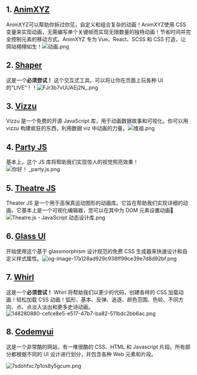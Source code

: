 ## 1. [AnimXYZ](https://link.juejin.cn?target=https%3A%2F%2Fanimxyz.com%2F)

AnimXYZ可以帮助你拆过你见，自定义和组合复杂的动画！AnimXYZ使用 CSS 变量来实现动画，无需编写单个关键帧而实现无限数量的独特动画！节省时间并完全控制元素的移动方式。AnimXYZ 专为 Vue、React、SCSS 和 CSS 打造，让网站栩栩如生！![动画.png](https://p3-juejin.byteimg.com/tos-cn-i-k3u1fbpfcp/71a4afdbd7e6494fa9b7ecd32600e32b~tplv-k3u1fbpfcp-zoom-in-crop-mark:3024:0:0:0.awebp)

## 2. [Shaper](https://link.juejin.cn?target=https%3A%2F%2Fhihayk.github.io%2Fshaper%2F)

这是一个**必须尝试！**  这个交互式工具。可以将让你在页面上玩各种 UI 的“LIVE”！！![FJr3b7vUUAEj2N_.png](https://p3-juejin.byteimg.com/tos-cn-i-k3u1fbpfcp/445168ff830d4a5294080be50c56ae62~tplv-k3u1fbpfcp-zoom-in-crop-mark:3024:0:0:0.awebp)

## 3. [Vizzu](https://link.juejin.cn?target=https%3A%2F%2Fvizzuhq.com%2F)

Vizzu 是一个免费的开源 JavaScript 库，用于动画数据故事和可视化。你可以用 vizzu 构建疯狂的东西，利用数据 viz 中动画的力量。![维祖.png](https://p3-juejin.byteimg.com/tos-cn-i-k3u1fbpfcp/ca1cea3c118f4c1eb4ac25145f2c1b25~tplv-k3u1fbpfcp-zoom-in-crop-mark:3024:0:0:0.awebp)

## 4. [Party JS](https://link.juejin.cn?target=https%3A%2F%2Fparty.js.org%2F)

基本上，这个 JS 库将帮助我们实现惊人的视觉照亮效果！![你好！ _party.js.png](https://p3-juejin.byteimg.com/tos-cn-i-k3u1fbpfcp/183be206702242eda1e41c61e6218467~tplv-k3u1fbpfcp-zoom-in-crop-mark:3024:0:0:0.awebp)

## 5. [Theatre JS](https://link.juejin.cn?target=https%3A%2F%2Fwww.theatrejs.com%2F)

Theater JS 是一个用于高保真运动图形的动画库。它旨在帮助我们实现详细的动画。它基本上是一个可视化编辑器，您可以在其中为 DOM 元素设置动画🤯![Theatre.js - JavaScript 动态设计库.png]()

## 6. [Glass UI](https://link.juejin.cn?target=https%3A%2F%2Fui.glass%2Fgenerator%2F)

开始使用这个基于 glassmorphism 设计规范的免费 CSS 生成器来快速设计和自定义样式属性。![og-image-17a128ad929c938ff99ce39e7d8d92bf.png](https://p3-juejin.byteimg.com/tos-cn-i-k3u1fbpfcp/a1b56a7219174b508a522731dbc0df72~tplv-k3u1fbpfcp-zoom-in-crop-mark:3024:0:0:0.awebp)

## 7. [Whirl](https://link.juejin.cn?target=https%3A%2F%2Fwhirl.netlify.app%2F)

这是一个**必须尝试！** Whirl 将帮助我们以更少的代码，创建各样的 CSS 加载动画！轻松加载 CSS 动画！弧形、基本、反弹、追逐、颜色范围、色轮、不同方向、点、点淡入淡出和更多史诗动画。![148280880-cefce8e5-e517-47b7-ba82-511bdc2bb6ac.png](https://p3-juejin.byteimg.com/tos-cn-i-k3u1fbpfcp/df8e7cbfaf624fd28f68377ee285716c~tplv-k3u1fbpfcp-zoom-in-crop-mark:3024:0:0:0.awebp)

## 8. [Codemyui](https://link.juejin.cn?target=https%3A%2F%2Fcodemyui.com%2F)

这是一个非常酷的网站，有一堆很酷的 CSS、HTML 和 Javascript 片段。所有部分都根据不同的 UI 设计进行划分，并包含各种 Web 元素和片段。

![7sdohfxc7p1os8y5gcum.png](https://p3-juejin.byteimg.com/tos-cn-i-k3u1fbpfcp/ff94531cd6d14cbc822892dcef1a4756~tplv-k3u1fbpfcp-zoom-in-crop-mark:3024:0:0:0.awebp)

 